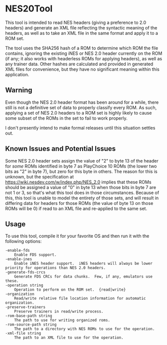 NES20Tool
=========

This tool is intended to read NES headers (giving a preference to 2.0 headers) and generate an XML file reflecting the syntactic meaning of the headers, as well as to take an XML file in the same format and apply it to a ROM set.

The tool uses the SHA256 hash of a ROM to determine which ROM the file contains, ignoring the existing iNES or NES 2.0 header currently on the ROM (if any; it also works with headerless ROMs for applying headers), as well as any trainer data.  Other hashes are calculated and provided in generated XML files for convenience, but they have no significant meaning within this application.

Warning
-------

Even though the NES 2.0 header format has been around for a while, there still is not a definitive set of data to properly classify every ROM.  As such, applying a set of NES 2.0 headers to a ROM set is highly likely to cause some subset of the ROMs in the set to fail to work properly.

I don't presently intend to make formal releases until this situation settles out.

Known Issues and Potential Issues
---------------------------------

Some NES 2.0 header sets assign the value of "2" to byte 13 of the header for _some_ ROMs identified in byte 7 as PlayChoice 10 ROMs (the lower two bits as "2" in byte 7), but zero for this byte in others.  The reason for this is unknown, but the specification at https://wiki.nesdev.com/w/index.php/NES_2.0 implies that these ROMs should be assigned a value of "0" in byte 13 when those bits in byte 7 are not 1 or 3, so that's what this tool does in those circumstances.  Because of this, this tool is unable to model the entirety of those sets, and will result in differing data for headers for those ROMs (the value of byte 13 on those ROMs will be 0) if read to an XML file and re-applied to the same set.

Usage
-----

To use this tool, compile it for your favorite OS and then run it with the following options:

    -enable-fds
        Enable FDS support.
    -enable-ines
    	Enable iNES header support.  iNES headers will always be lower priority for operations than NES 2.0 headers.
    -generate-fds-crcs
        Generate FDS CRCs for data chunks.  Few, if any, emulators use these.
    -operation string
    	Operation to perform on the ROM set.  {read|write}
    -organization
    	Read/write relative file location information for automatic organization.
    -preserve-trainers
    	Preserve trainers in read/write process.
    -rom-base-path string
    	The path to use for writing organized roms.
    -rom-source-path string
    	The path to a directory with NES ROMs to use for the operation.
    -xml-file string
    	The path to an XML file to use for the operation.
